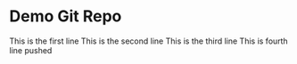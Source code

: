 # Demo Git Repo 

This is the first line
This is the second line
This is the third line
This is fourth line
pushed